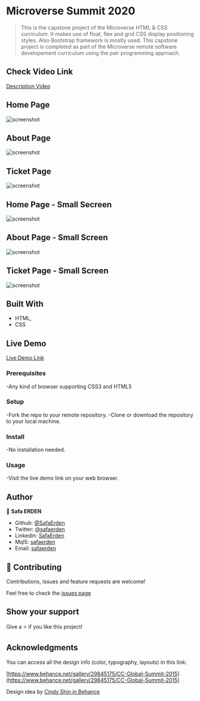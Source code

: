 # Microverse Summit 2020

> This is the capstone project of the Microverse HTML & CSS curriculum. It makes use of float, flex and grid CSS display positioning styles. Also Bootstrap framework is mostly used. This capstone project is completed as part of the Microverse remote software developement curriculum using the pair programming approach.

## Check Video Link

[Description Video](https://www.loom.com/share/47d2ad77bf6846d49fea32d3a3ab057d)

## Home Page

![screenshot](./Assets/img/index.PNG)

## About Page

![screenshot](./Assets/img/about.PNG)

## Ticket Page

![screenshot](./Assets/img/ticket.PNG)

## Home Page - Small Secreen

![screenshot](./Assets/img/index-mini.PNG)

## About Page - Small Screen

![screenshot](./Assets/img/about-mini.PNG)

## Ticket Page - Small Screen

![screenshot](./Assets/img/ticket-mini.PNG)

## Built With

- HTML,
- CSS

## Live Demo

[Live Demo Link](https://safaerden.github.io/Microverse-Summit/)

### Prerequisites

-Any kind of browser supporting CSS3 and HTML5

### Setup

-Fork the repo to your remote repository.
-Clone or download the repository to your local machine.

### Install

-No installation needed.

### Usage

-Visit the live demo link on your web browser.

## Author

👤 **Safa ERDEN**

- Github: [@SafaErden](https://github.com/SafaErden)
- Twitter: [@safaerden](https://twitter.com/safaerden)
- Linkedin: [SafaErden](https://www.linkedin.com/in/safaerden/)
- Mql5: [safaerden](https://www.mql5.com/en/users/safaerden)
- Email: [safaerden](mailto:safaerden@gmail.com)

## 🤝 Contributing

Contributions, issues and feature requests are welcome!

Feel free to check the [issues page](https://github.com/SafaErden/Microverse-Summit/issues)

## Show your support

Give a ⭐️ if you like this project!

## Acknowledgments

You can access all the design info (color, typography, layouts) in this link:

[https://www.behance.net/gallery/29845175/CC-Global-Summit-2015](https://www.behance.net/gallery/29845175/CC-Global-Summit-2015)

Design idea by [Cindy Shin in Behance](https://www.behance.net/adagio07)
